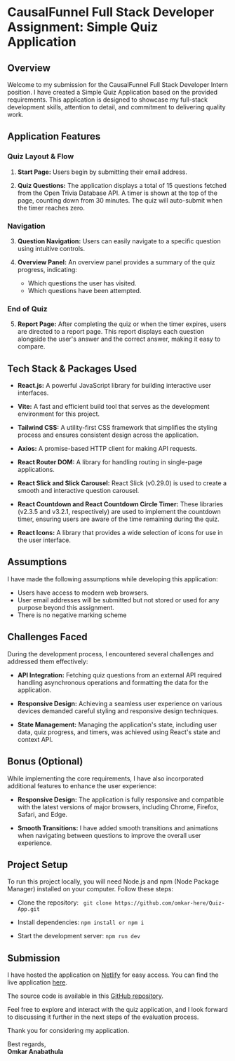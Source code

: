 # CausalFunnel Full Stack Developer Assignment: Simple Quiz Application

## Overview

Welcome to my submission for the CausalFunnel Full Stack Developer Intern position. I have created a Simple Quiz Application based on the provided requirements. This application is designed to showcase my full-stack development skills, attention to detail, and commitment to delivering quality work.

## Application Features

### Quiz Layout & Flow

1. **Start Page:** Users begin by submitting their email address.

2. **Quiz Questions:** The application displays a total of 15 questions fetched from the Open Trivia Database API. A timer is shown at the top of the page, counting down from 30 minutes. The quiz will auto-submit when the timer reaches zero.

### Navigation

3. **Question Navigation:** Users can easily navigate to a specific question using intuitive controls.

4. **Overview Panel:** An overview panel provides a summary of the quiz progress, indicating:
   - Which questions the user has visited.
   - Which questions have been attempted.

### End of Quiz

5. **Report Page:** After completing the quiz or when the timer expires, users are directed to a report page. This report displays each question alongside the user's answer and the correct answer, making it easy to compare.


## Tech Stack & Packages Used

- **React.js:** A powerful JavaScript library for building interactive user interfaces.
- **Vite:** A fast and efficient build tool that serves as the development environment for this project. 

- **Tailwind CSS:** A utility-first CSS framework that simplifies the styling process and ensures consistent design across the application. 

- **Axios:** A promise-based HTTP client for making API requests.

- **React Router DOM:** A library for handling routing in single-page applications.

- **React Slick and Slick Carousel:** React Slick (v0.29.0) is used to create a smooth and interactive question carousel. 

- **React Countdown and React Countdown Circle Timer:** These libraries (v2.3.5 and v3.2.1, respectively) are used to implement the countdown timer, ensuring users are aware of the time remaining during the quiz.

- **React Icons:** A library that provides a wide selection of icons for use in the user interface. 

## Assumptions

I have made the following assumptions while developing this application:

- Users have access to modern web browsers.
- User email addresses will be submitted but not stored or used for any purpose beyond this assignment.
- There is no negative marking scheme

## Challenges Faced

During the development process, I encountered several challenges and addressed them effectively:

- **API Integration:** Fetching quiz questions from an external API required handling asynchronous operations and formatting the data for the application.

- **Responsive Design:** Achieving a seamless user experience on various devices demanded careful styling and responsive design techniques.

- **State Management:** Managing the application's state, including user data, quiz progress, and timers, was achieved using React's state and context API.

## Bonus (Optional)

While implementing the core requirements, I have also incorporated additional features to enhance the user experience:

- **Responsive Design:** The application is fully responsive and compatible with the latest versions of major browsers, including Chrome, Firefox, Safari, and Edge.

- **Smooth Transitions:** I have added smooth transitions and animations when navigating between questions to improve the overall user experience.

## Project Setup

To run this project locally, you will need Node.js and npm (Node Package Manager) installed on your computer. Follow these steps:

- Clone the repository:
   ``` git clone https://github.com/omkar-here/Quiz-App.git```
- Install dependencies:
      ``` npm install or npm i ```
  
- Start the development server:
```npm run dev```

## Submission

I have hosted the application on [Netlify](https://www.netlify.com/) for easy access. You can find the live application [here](https://causalfunnel-quiz-app.netlify.app/).

The source code is available in this [GitHub repository](https://github.com/omkar-here/Quiz-App).

Feel free to explore and interact with the quiz application, and I look forward to discussing it further in the next steps of the evaluation process.

Thank you for considering my application.

Best regards,<br />
<strong>Omkar Anabathula</strong>

